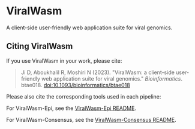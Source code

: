 # ViralWasm
A client-side user-friendly web application suite for viral genomics.

## Citing ViralWasm

If you use ViralWasm in your work, please cite:

> Ji D, Aboukhalil R, Moshiri N (2023). "ViralWasm: a client-side user-friendly web application suite for viral genomics." *Bioinformatics*. btae018. [doi:10.1093/bioinformatics/btae018](https://doi.org/10.1093/bioinformatics/btae018)

Please also cite the corresponding tools used in each pipeline:

For ViralWasm-Epi, see the [ViralWasm-Epi README](https://github.com/Niema-Lab/ViralWasm-Epi/blob/master/README.md#citing-viralwasm-epi).

For ViralWasm-Consensus, see the [ViralWasm-Consensus README](https://github.com/Niema-Lab/ViralWasm-Consensus/blob/master/README.md#citing-viralwasm-consensus).
